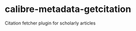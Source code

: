 calibre-metadata-getcitation
============================

Citation fetcher plugin for scholarly articles
